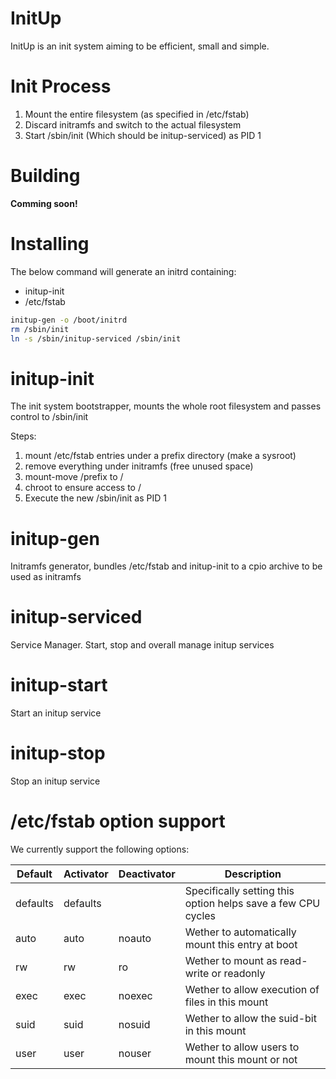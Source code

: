 
# InitUp

InitUp is an init system aiming to be efficient, small and simple.

# Init Process

1) Mount the entire filesystem (as specified in /etc/fstab)
2) Discard initramfs and switch to the actual filesystem
3) Start /sbin/init (Which should be initup-serviced) as PID 1

# Building

**Comming soon!**

# Installing

The below command will generate an initrd containing:
* initup-init
* /etc/fstab

```bash
initup-gen -o /boot/initrd
rm /sbin/init
ln -s /sbin/initup-serviced /sbin/init
```


# initup-init

The init system bootstrapper, mounts the whole root filesystem and passes
control to /sbin/init

Steps:
1) mount /etc/fstab entries under a prefix directory (make a sysroot)
2) remove everything under initramfs (free unused space)
3) mount-move /prefix to /
4) chroot to ensure access to /
5) Execute the new /sbin/init as PID 1

# initup-gen

Initramfs generator, bundles /etc/fstab and initup-init to a cpio archive
to be used as initramfs

# initup-serviced

Service Manager. Start, stop and overall manage initup services

# initup-start

Start an initup service

# initup-stop

Stop an initup service

# /etc/fstab option support

We currently support the following options:

| Default  | Activator | Deactivator | Description |
|----------|-----------|-------------|--------------------------------------------------------------|
| defaults | defaults  |             | Specifically setting this option helps save a few CPU cycles |
| auto     | auto      | noauto      | Wether to automatically mount this entry at boot             |
| rw       | rw        | ro          | Wether to mount as read-write or readonly                    |
| exec     | exec      | noexec      | Wether to allow execution of files in this mount             |
| suid     | suid      | nosuid      | Wether to allow the suid-bit in this mount                   |
| user     | user      | nouser      | Wether to allow users to mount this mount or not             |
